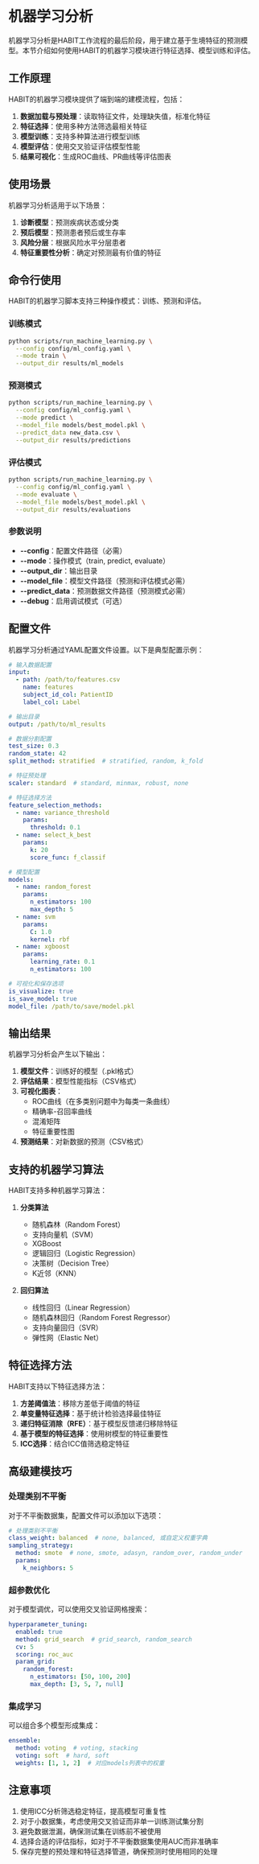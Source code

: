 # 机器学习分析

机器学习分析是HABIT工作流程的最后阶段，用于建立基于生境特征的预测模型。本节介绍如何使用HABIT的机器学习模块进行特征选择、模型训练和评估。

## 工作原理

HABIT的机器学习模块提供了端到端的建模流程，包括：

1. **数据加载与预处理**：读取特征文件，处理缺失值，标准化特征
2. **特征选择**：使用多种方法筛选最相关特征
3. **模型训练**：支持多种算法进行模型训练
4. **模型评估**：使用交叉验证评估模型性能
5. **结果可视化**：生成ROC曲线、PR曲线等评估图表

## 使用场景

机器学习分析适用于以下场景：

1. **诊断模型**：预测疾病状态或分类
2. **预后模型**：预测患者预后或生存率
3. **风险分层**：根据风险水平分层患者
4. **特征重要性分析**：确定对预测最有价值的特征

## 命令行使用

HABIT的机器学习脚本支持三种操作模式：训练、预测和评估。

### 训练模式

```bash
python scripts/run_machine_learning.py \
  --config config/ml_config.yaml \
  --mode train \
  --output_dir results/ml_models
```

### 预测模式

```bash
python scripts/run_machine_learning.py \
  --config config/ml_config.yaml \
  --mode predict \
  --model_file models/best_model.pkl \
  --predict_data new_data.csv \
  --output_dir results/predictions
```

### 评估模式

```bash
python scripts/run_machine_learning.py \
  --config config/ml_config.yaml \
  --mode evaluate \
  --model_file models/best_model.pkl \
  --output_dir results/evaluations
```

### 参数说明

- **--config**：配置文件路径（必需）
- **--mode**：操作模式（train, predict, evaluate）
- **--output_dir**：输出目录
- **--model_file**：模型文件路径（预测和评估模式必需）
- **--predict_data**：预测数据文件路径（预测模式必需）
- **--debug**：启用调试模式（可选）

## 配置文件

机器学习分析通过YAML配置文件设置。以下是典型配置示例：

```yaml
# 输入数据配置
input:
  - path: /path/to/features.csv
    name: features
    subject_id_col: PatientID
    label_col: Label

# 输出目录
output: /path/to/ml_results

# 数据分割配置
test_size: 0.3
random_state: 42
split_method: stratified  # stratified, random, k_fold

# 特征预处理
scaler: standard  # standard, minmax, robust, none

# 特征选择方法
feature_selection_methods:
  - name: variance_threshold
    params:
      threshold: 0.1
  - name: select_k_best
    params:
      k: 20
      score_func: f_classif

# 模型配置
models:
  - name: random_forest
    params:
      n_estimators: 100
      max_depth: 5
  - name: svm
    params:
      C: 1.0
      kernel: rbf
  - name: xgboost
    params:
      learning_rate: 0.1
      n_estimators: 100

# 可视化和保存选项
is_visualize: true
is_save_model: true
model_file: /path/to/save/model.pkl
```

## 输出结果

机器学习分析会产生以下输出：

1. **模型文件**：训练好的模型（.pkl格式）
2. **评估结果**：模型性能指标（CSV格式）
3. **可视化图表**：
   - ROC曲线（在多类别问题中为每类一条曲线）
   - 精确率-召回率曲线
   - 混淆矩阵
   - 特征重要性图
4. **预测结果**：对新数据的预测（CSV格式）

## 支持的机器学习算法

HABIT支持多种机器学习算法：

1. **分类算法**
   - 随机森林（Random Forest）
   - 支持向量机（SVM）
   - XGBoost
   - 逻辑回归（Logistic Regression）
   - 决策树（Decision Tree）
   - K近邻（KNN）

2. **回归算法**
   - 线性回归（Linear Regression）
   - 随机森林回归（Random Forest Regressor）
   - 支持向量回归（SVR）
   - 弹性网（Elastic Net）

## 特征选择方法

HABIT支持以下特征选择方法：

1. **方差阈值法**：移除方差低于阈值的特征
2. **单变量特征选择**：基于统计检验选择最佳特征
3. **递归特征消除（RFE）**：基于模型反馈递归移除特征
4. **基于模型的特征选择**：使用树模型的特征重要性
5. **ICC选择**：结合ICC值筛选稳定特征

## 高级建模技巧

### 处理类别不平衡

对于不平衡数据集，配置文件可以添加以下选项：

```yaml
# 处理类别不平衡
class_weight: balanced  # none, balanced, 或自定义权重字典
sampling_strategy: 
  method: smote  # none, smote, adasyn, random_over, random_under
  params:
    k_neighbors: 5
```

### 超参数优化

对于模型调优，可以使用交叉验证网格搜索：

```yaml
hyperparameter_tuning:
  enabled: true
  method: grid_search  # grid_search, random_search
  cv: 5
  scoring: roc_auc
  param_grid:
    random_forest:
      n_estimators: [50, 100, 200]
      max_depth: [3, 5, 7, null]
```

### 集成学习

可以组合多个模型形成集成：

```yaml
ensemble:
  method: voting  # voting, stacking
  voting: soft  # hard, soft
  weights: [1, 1, 2]  # 对应models列表中的权重
```

## 注意事项

1. 使用ICC分析筛选稳定特征，提高模型可重复性
2. 对于小数据集，考虑使用交叉验证而非单一训练测试集分割
3. 避免数据泄漏，确保测试集在训练前不被使用
4. 选择合适的评估指标，如对于不平衡数据集使用AUC而非准确率
5. 保存完整的预处理和特征选择管道，确保预测时使用相同的处理 